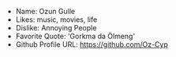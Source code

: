 - Name: Ozun Gulle
- Likes: music, movies, life
- Dislike: Annoying People
- Favorite Quote: 'Gorkma da Ölmeng'
- Github Profile URL: https://github.com/Oz-Cyp
